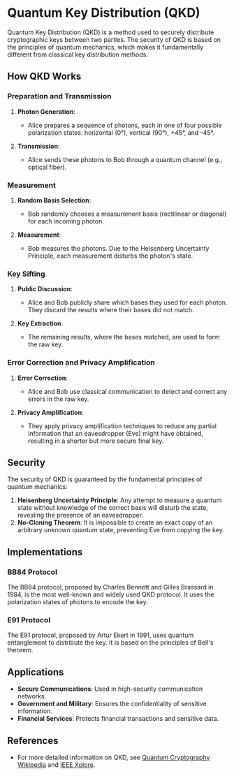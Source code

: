 # Quantum Key Distribution (QKD)

Quantum Key Distribution (QKD) is a method used to securely distribute cryptographic keys between two parties. The security of QKD is based on the principles of quantum mechanics, which makes it fundamentally different from classical key distribution methods.

## How QKD Works

### Preparation and Transmission

1. **Photon Generation**:
   - Alice prepares a sequence of photons, each in one of four possible polarization states: horizontal (0°), vertical (90°), +45°, and -45°.

2. **Transmission**:
   - Alice sends these photons to Bob through a quantum channel (e.g., optical fiber).

### Measurement

1. **Random Basis Selection**:
   - Bob randomly chooses a measurement basis (rectilinear or diagonal) for each incoming photon.

2. **Measurement**:
   - Bob measures the photons. Due to the Heisenberg Uncertainty Principle, each measurement disturbs the photon's state.

### Key Sifting

1. **Public Discussion**:
   - Alice and Bob publicly share which bases they used for each photon. They discard the results where their bases did not match.

2. **Key Extraction**:
   - The remaining results, where the bases matched, are used to form the raw key.

### Error Correction and Privacy Amplification

1. **Error Correction**:
   - Alice and Bob use classical communication to detect and correct any errors in the raw key.

2. **Privacy Amplification**:
   - They apply privacy amplification techniques to reduce any partial information that an eavesdropper (Eve) might have obtained, resulting in a shorter but more secure final key.

## Security

The security of QKD is guaranteed by the fundamental principles of quantum mechanics:

1. **Heisenberg Uncertainty Principle**: Any attempt to measure a quantum state without knowledge of the correct basis will disturb the state, revealing the presence of an eavesdropper.
2. **No-Cloning Theorem**: It is impossible to create an exact copy of an arbitrary unknown quantum state, preventing Eve from copying the key.

## Implementations

### BB84 Protocol

The BB84 protocol, proposed by Charles Bennett and Gilles Brassard in 1984, is the most well-known and widely used QKD protocol. It uses the polarization states of photons to encode the key.

### E91 Protocol

The E91 protocol, proposed by Artur Ekert in 1991, uses quantum entanglement to distribute the key. It is based on the principles of Bell's theorem.

## Applications

- **Secure Communications**: Used in high-security communication networks.
- **Government and Military**: Ensures the confidentiality of sensitive information.
- **Financial Services**: Protects financial transactions and sensitive data.

## References

- For more detailed information on QKD, see [Quantum Cryptography Wikipedia](https://en.wikipedia.org/wiki/Quantum_cryptography) and [IEEE Xplore](https://ieeexplore.ieee.org/).
